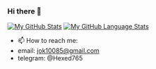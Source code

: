 ### Hi there 👋


[![My GitHub Stats](https://github-readme-stats.vercel.app/api/?username=SergeSustavov&count_private=true&theme=tokyonight&showicons=true)]()
[![My GitHub Language Stats](https://github-readme-stats.vercel.app/api/top-langs/?username=SergeSustavov&langs_count=5&theme=tokyonight)]()

- 📫 How to reach me: 
- email: jok10085@gmail.com
- telegram: @Hexed765
